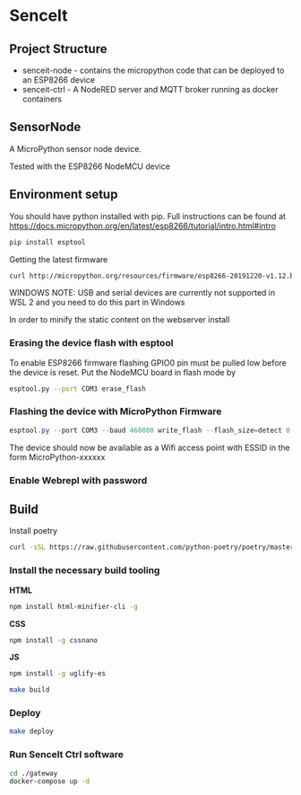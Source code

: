 # SenceIt

## Project Structure

* senceit-node - contains the micropython code that can be deployed to an ESP8266 device
* senceit-ctrl - A NodeRED server and MQTT broker running as docker containers

## SensorNode

A MicroPython sensor node device.

Tested with the ESP8266 NodeMCU device

## Environment setup

You should have python installed with pip. Full instructions can be found at https://docs.micropython.org/en/latest/esp8266/tutorial/intro.html#intro

```bash
pip install esptool
```

Getting the latest firmware

```bash
curl http://micropython.org/resources/firmware/esp8266-20191220-v1.12.bin -o ./firmware/esp8266-20191220-v1.12.bin
```

WINDOWS NOTE: USB and serial devices are currently not supported in WSL 2 and you need to do this part in Windows

In order to minify the static content on the webserver install

### Erasing the device flash with esptool

To enable ESP8266 firmware flashing GPIO0 pin must be pulled low before the device is reset.
Put the NodeMCU board in flash mode by

```bash
esptool.py --port COM3 erase_flash
```

### Flashing the device with MicroPython Firmware

```powershell
esptool.py --port COM3 --baud 460800 write_flash --flash_size=detect 0 .\firmware\esp8266-20191220-v1.12.bin
```

The device should now be available as a Wifi access point with ESSID in the form MicroPython-xxxxxx

### Enable Webrepl with password

## Build

Install poetry

```bash
curl -sSL https://raw.githubusercontent.com/python-poetry/poetry/master/get-poetry.py | python
```

### Install the necessary build tooling

**HTML**

```bash
npm install html-minifier-cli -g
```

**CSS**

```bash
npm install -g cssnano
```

**JS**

```bash
npm install -g uglify-es
```

```bash
make build
```

### Deploy

```bash
make deploy
```

### Run SenceIt Ctrl software

```bash
cd ./gateway
docker-compose up -d
```
